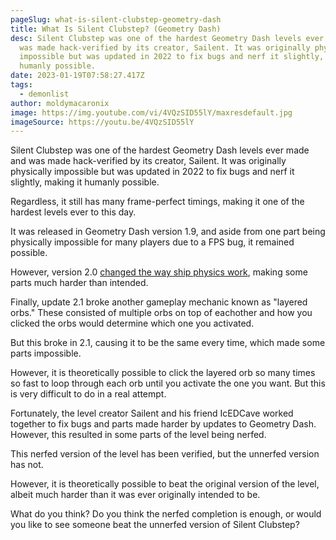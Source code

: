 ```yaml
---
pageSlug: what-is-silent-clubstep-geometry-dash
title: What Is Silent Clubstep? (Geometry Dash)
desc: Silent Clubstep was one of the hardest Geometry Dash levels ever made and
  was made hack-verified by its creator, Sailent. It was originally physically
  impossible but was updated in 2022 to fix bugs and nerf it slightly, making it
  humanly possible.
date: 2023-01-19T07:58:27.417Z
tags:
  - demonlist
author: moldymacaronix
image: https://img.youtube.com/vi/4VQzSID55lY/maxresdefault.jpg
imageSource: https://youtu.be/4VQzSID55lY
---
```

Silent Clubstep was one of the hardest Geometry Dash levels ever made and was made hack-verified by its creator, Sailent. It was originally physically impossible but was updated in 2022 to fix bugs and nerf it slightly, making it humanly possible.

Regardless, it still has many frame-perfect timings, making it one of the hardest levels ever to this day.

It was released in Geometry Dash version 1.9, and aside from one part being physically impossible for many players due to a FPS bug, it remained possible.

However, version 2.0 [changed the way ship physics work](/posts/full-history-of-geometry-dash-gamemodes-1-0-2-2/), making some parts much harder than intended.

Finally, update 2.1 broke another gameplay mechanic known as "layered orbs." These consisted of multiple orbs on top of eachother and how you clicked the orbs would determine which one you activated.

But this broke in 2.1, causing it to be the same every time, which made some parts impossible.

However, it is theoretically possible to click the layered orb so many times so fast to loop through each orb until you activate the one you want. But this is very difficult to do in a real attempt.

Fortunately, the level creator Sailent and his friend IcEDCave worked together to fix bugs and parts made harder by updates to Geometry Dash. However, this resulted in some parts of the level being nerfed.

This nerfed version of the level has been verified, but the unnerfed version has not.

However, it is theoretically possible to beat the original version of the level, albeit much harder than it was ever originally intended to be.

What do you think? Do you think the nerfed completion is enough, or would you like to see someone beat the unnerfed version of Silent Clubstep?